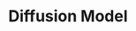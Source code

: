 ---
title: Diffusion Model
menu: 
  sidebar:
    name: Diffusion Model
    identifier: diffusion
    parent: aigc
    weight: 20
---